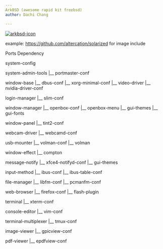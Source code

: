 ```yaml
---
ArkBSD (awesome rapid kit freebsd)
author: Dachi Chang

---
```


[![arkbsd-icon](https://raw.github.com/DachiChang/arkports-9.1/master/.img/arkbsd-black-large.png)](#features)

example: https://github.com/altercation/solarized for image include

Ports Dependency

system-config

system-admin-tools
 |__ portmaster-conf

window-base
 |__ dbus-conf
 |__ xorg-minimal-conf
 |__ video-driver
      |__ nvidia-driver-conf

login-manager
 |__ slim-conf

window-manager
 |__ openbox-conf
 |__ openbox-menu
 |__ gui-themes
 |__ gui-fonts

window-panel
 |__ tint2-conf

webcam-driver
 |__ webcamd-conf

usb-mounter
 |__ volman-conf
 |__ volman

window-effect
 |__ compton

message-notify
 |__ xfce4-notifyd-conf
 |__ gui-themes

input-method
 |__ ibus-conf
 |__ ibus-table-conf

file-manager
 |__ libfm-conf
 |__ pcmanfm-conf

web-browser
 |__ firefox-conf
 |__ flash-plugin

terminal
 |__ xterm-conf

console-editor
 |__ vim-conf

terminal-multiplexer
 |__ tmux-conf

image-viewer
 |__ gpicview-conf

pdf-viewer
 |__ epdfview-conf
